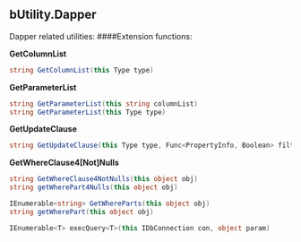 ## bUtility.Dapper
Dapper related utilities:
####Extension functions:

**GetColumnList**
```c#
string GetColumnList(this Type type)
```

**GetParameterList**
```c#
string GetParameterList(this string columnList)
string GetParameterList(this Type type)
```

**GetUpdateClause**
```c#
string GetUpdateClause(this Type type, Func<PropertyInfo, Boolean> filter = null)
```

**GetWhereClause4[Not]Nulls**
```c#
string GetWhereClause4NotNulls(this object obj)
string getWherePart4Nulls(this object obj)

IEnumerable<string> GetWhereParts(this object obj)
string getWherePart(this object obj)
```

```c#
IEnumerable<T> execQuery<T>(this IDbConnection con, object param)
```
```c#

```
```c#

```

